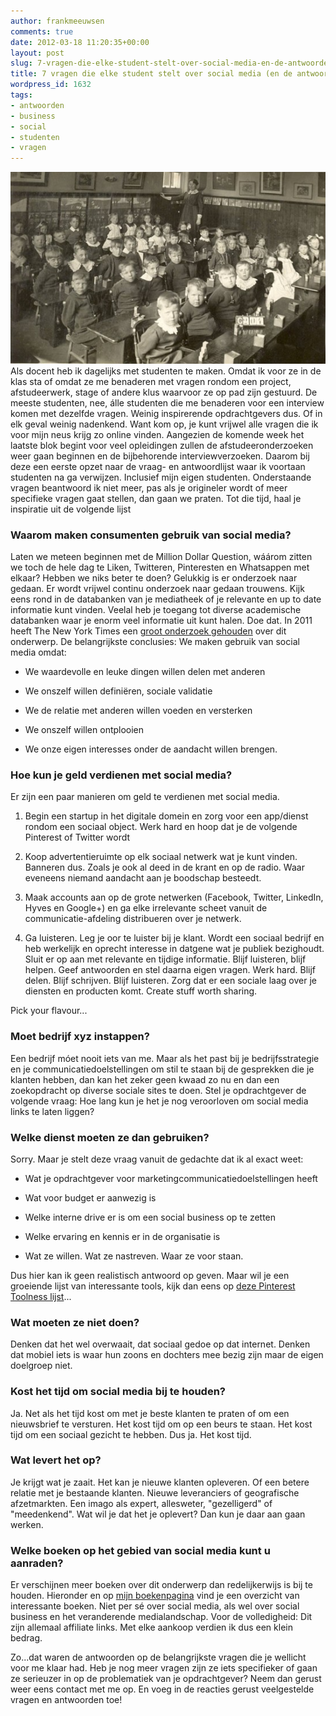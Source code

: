 ```yaml
---
author: frankmeeuwsen
comments: true
date: 2012-03-18 11:20:35+00:00
layout: post
slug: 7-vragen-die-elke-student-stelt-over-social-media-en-de-antwoorden
title: 7 vragen die elke student stelt over social media (en de antwoorden)
wordpress_id: 1632
tags:
- antwoorden
- business
- social
- studenten
- vragen
---
```


![](../images/uploadimages/old-classroom-e1332069109685.jpg)Als docent heb ik dagelijks met studenten te maken. Omdat ik voor ze in de klas sta of omdat ze me benaderen met vragen rondom een project, afstudeerwerk, stage of andere klus waarvoor ze op pad zijn gestuurd. De meeste studenten, nee, álle studenten die me benaderen voor een interview komen met dezelfde vragen. Weinig inspirerende opdrachtgevers dus. Of in elk geval weinig nadenkend. Want kom op, je kunt vrijwel alle vragen die ik voor mijn neus krijg zo online vinden. Aangezien de komende week het laatste blok begint voor veel opleidingen zullen de afstudeeronderzoeken weer gaan beginnen en de bijbehorende interviewverzoeken. Daarom bij deze een eerste opzet naar de vraag- en antwoordlijst waar ik voortaan studenten na ga verwijzen. Inclusief mijn eigen studenten. Onderstaande vragen beantwoord ik niet meer, pas als je origineler wordt of meer specifieke vragen gaat stellen, dan gaan we praten. Tot die tijd, haal je inspiratie uit de volgende lijst
<!-- more -->


### Waarom maken consumenten gebruik van social media?


Laten we meteen beginnen met de Million Dollar Question, wáárom zitten we toch de hele dag te Liken, Twitteren, Pinteresten en Whatsappen met elkaar? Hebben we niks beter te doen? Gelukkig is er onderzoek naar gedaan. Er wordt vrijwel continu onderzoek naar gedaan trouwens. Kijk eens rond in de databanken van je mediatheek of je relevante en up to date informatie kunt vinden. Veelal heb je toegang tot diverse academische databanken waar je enorm veel informatie uit kunt halen. Doe dat. In 2011 heeft The New York Times een [groot onderzoek gehouden](http://www.bazaarvoice.com/blog/2011/07/14/motivation-matters-new-research-on-the-psychology-of-sharing/) over dit onderwerp. De belangrijkste conclusies: We maken gebruik van social media omdat:



	
  * We waardevolle en leuke dingen willen delen met anderen

	
  * We onszelf willen definiëren, sociale validatie

	
  * We de relatie met anderen willen voeden en versterken

	
  * We onszelf willen ontplooien

	
  * We onze eigen interesses onder de aandacht willen brengen.




### Hoe kun je geld verdienen met social media?


Er zijn een paar manieren om geld te verdienen met social media.



	
  1. Begin een startup in het digitale domein en zorg voor een app/dienst rondom een sociaal object. Werk hard en hoop dat je de volgende Pinterest of Twitter wordt

	
  2. Koop advertentieruimte op elk sociaal netwerk wat je kunt vinden. Banneren dus. Zoals je ook al deed in de krant en op de radio. Waar eveneens niemand aandacht aan je boodschap besteedt.

	
  3. Maak accounts aan op de grote netwerken (Facebook, Twitter, LinkedIn, Hyves en Google+) en ga elke irrelevante scheet vanuit de communicatie-afdeling distribueren over je netwerk.

	
  4. Ga luisteren. Leg je oor te luister bij je klant. Wordt een sociaal bedrijf en heb werkelijk en oprecht interesse in datgene wat je publiek bezighoudt. Sluit er op aan met relevante en tijdige informatie. Blijf luisteren, blijf helpen. Geef antwoorden en stel daarna eigen vragen. Werk hard. Blijf delen. Blijf schrijven. Blijf luisteren. Zorg dat er een sociale laag over je diensten en producten komt. Create stuff worth sharing.




Pick your flavour...




### Moet bedrijf xyz instappen?


Een bedrijf móet nooit iets van me. Maar als het past bij je bedrijfsstrategie en je communicatiedoelstellingen om stil te staan bij de gesprekken die je klanten hebben, dan kan het zeker geen kwaad zo nu en dan een zoekopdracht op diverse sociale sites te doen. Stel je opdrachtgever de volgende vraag: Hoe lang kun je het je nog veroorloven om social media links te laten liggen?


### Welke dienst moeten ze dan gebruiken?


Sorry. Maar je stelt deze vraag vanuit de gedachte dat ik al exact weet:



	
  * Wat je opdrachtgever voor marketingcommunicatiedoelstellingen heeft

	
  * Wat voor budget er aanwezig is

	
  * Welke interne drive er is om een social business op te zetten

	
  * Welke ervaring en kennis er in de organisatie is

	
  * Wat ze willen. Wat ze nastreven. Waar ze voor staan.


Dus hier kan ik geen realistisch antwoord op geven. Maar wil je een groeiende lijst van interessante tools, kijk dan eens op [deze Pinterest Toolness lijst](http://pinterest.com/sannew/toolness/)...


### Wat moeten ze niet doen?


Denken dat het wel overwaait, dat sociaal gedoe op dat internet. Denken dat mobiel iets is waar hun zoons en dochters mee bezig zijn maar de eigen doelgroep niet.


### Kost het tijd om social media bij te houden?


Ja. Net als het tijd kost om met je beste klanten te praten of om een nieuwsbrief te versturen. Het kost tijd om op een beurs te staan. Het kost tijd om een sociaal gezicht te hebben. Dus ja. Het kost tijd.


### Wat levert het op?


Je krijgt wat je zaait. Het kan je nieuwe klanten opleveren. Of een betere relatie met je bestaande klanten. Nieuwe leveranciers of geografische afzetmarkten. Een imago als expert, allesweter, "gezelligerd" of "meedenkend". Wat wil je dat het je oplevert? Dan kun je daar aan gaan werken.


### Welke boeken op het gebied van social media kunt u aanraden?


Er verschijnen meer boeken over dit onderwerp dan redelijkerwijs is bij te houden. Hieronder en op [mijn boekenpagina](http://incredibleadventure.nl/boeken/) vind je een overzicht van interessante boeken. Niet per sé over social media, als wel over social business en het veranderende medialandschap. Voor de volledigheid: Dit zijn allemaal affiliate links. Met elke aankoop verdien ik dus een klein bedrag.


Zo...dat waren de antwoorden op de belangrijkste vragen die je wellicht voor me klaar had. Heb je nog meer vragen zijn ze iets specifieker of gaan ze serieuzer in op de problematiek van je opdrachtgever? Neem dan gerust weer eens contact met me op.
En voeg in de reacties gerust veelgestelde vragen en antwoorden toe!
